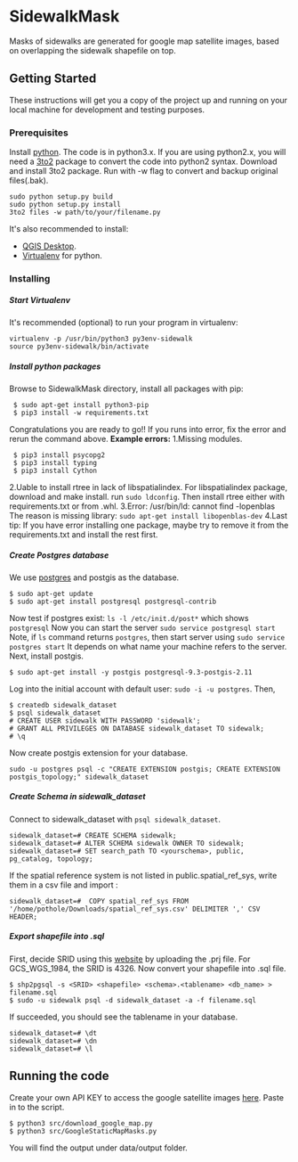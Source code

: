 # SidewalkMask

Masks of sidewalks are generated for google map satellite images, based on overlapping the sidewalk shapefile on top.

## Getting Started

These instructions will get you a copy of the project up and running on your local machine for development and testing purposes. 

### Prerequisites
Install [python](https://www.python.org/downloads/).
The code is in python3.x. If you are using python2.x, you will need a [3to2](https://pypi.python.org/pypi/3to2) package to convert the code into python2 syntax. Download and install 3to2 package. Run with -w flag to convert and backup original files(.bak).
```
sudo python setup.py build
sudo python setup.py install
3to2 files -w path/to/your/filename.py
```

It's also recommended to install:
* [QGIS Desktop](http://www.qgis.org/en/site/forusers/download.html).
* [Virtualenv](https://virtualenv.pypa.io/en/stable/) for python.


### Installing
##### Start Virtualenv
It's recommended (optional) to run your program in virtualenv:
```
virtualenv -p /usr/bin/python3 py3env-sidewalk
source py3env-sidewalk/bin/activate
```
##### Install python packages
Browse to SidewalkMask directory, install all packages with pip:
```
 $ sudo apt-get install python3-pip
 $ pip3 install -w requirements.txt
```
Congratulations you are ready to go!!
If you runs into error, fix the error and rerun the command above.
**Example errors:**
1.Missing modules.
```
 $ pip3 install psycopg2
 $ pip3 install typing 
 $ pip3 install Cython
```
2.Uable to install rtree in lack of libspatialindex.
For libspatialindex package, download and make install. run `sudo ldconfig`. Then install rtree either with requirements.txt or from .whl.
3.Error: /usr/bin/ld: cannot find -lopenblas
The reason is missing library: `sudo apt-get install libopenblas-dev`
4.Last tip: If you have error installing one package, maybe try to remove it
from the requirements.txt and install the rest first.
##### Create Postgres database
We use [postgres](https://www.postgresql.org/download/) and postgis as the database. 
```
$ sudo apt-get update
$ sudo apt-get install postgresql postgresql-contrib
```
Now test if postgres exist: `ls -l /etc/init.d/post*` which shows `postgresql`
Now you can start the server `sudo service postgresql start`
Note, if `ls` command returns `postgres`, then start server using `sudo service postgres start` It depends on what name your machine refers to the server.
Next, install postgis.
```
$ sudo apt-get install -y postgis postgresql-9.3-postgis-2.11
```
Log into the initial account with default user: `sudo -i -u postgres`. Then,
```
$ createdb sidewalk_dataset
$ psql sidewalk_dataset
# CREATE USER sidewalk WITH PASSWORD 'sidewalk';
# GRANT ALL PRIVILEGES ON DATABASE sidewalk_dataset TO sidewalk;
# \q
```
Now create postgis extension for your database.
```
sudo -u postgres psql -c "CREATE EXTENSION postgis; CREATE EXTENSION postgis_topology;" sidewalk_dataset
```
##### Create Schema in sidewalk_dataset
Connect to sidewalk_dataset with `psql sidewalk_dataset`.
```
sidewalk_dataset=# CREATE SCHEMA sidewalk;
sidewalk_dataset=# ALTER SCHEMA sidewalk OWNER TO sidewalk;
sidewalk_dataset=# SET search_path TO <yourschema>, public, pg_catalog, topology;
```
If the spatial reference system is not listed in public.spatial_ref_sys, write them in a csv file and import :
```
sidewalk_dataset=#  COPY spatial_ref_sys FROM '/home/pothole/Downloads/spatial_ref_sys.csv' DELIMITER ',' CSV HEADER;
```

##### Export shapefile into .sql
First, decide SRID using this [website](http://prj2epsg.org/search) by uploading the .prj file. For GCS_WGS_1984, the SRID is 4326. Now convert your shapefile into .sql file.
```
$ shp2pgsql -s <SRID> <shapefile> <schema>.<tablename> <db_name> > filename.sql
$ sudo -u sidewalk psql -d sidewalk_dataset -a -f filename.sql
```
If succeeded, you should see the tablename in your database.
```
sidewalk_dataset=# \dt
sidewalk_dataset=# \dn
sidewalk_dataset=# \l
```
## Running the code
Create your own API KEY to access the google satellite images [here](https://developers.google.com/maps/documentation/static-maps/get-api-key).
Paste in to the script.
```
$ python3 src/download_google_map.py
$ python3 src/GoogleStaticMapMasks.py
```
You will find the output under data/output folder.

